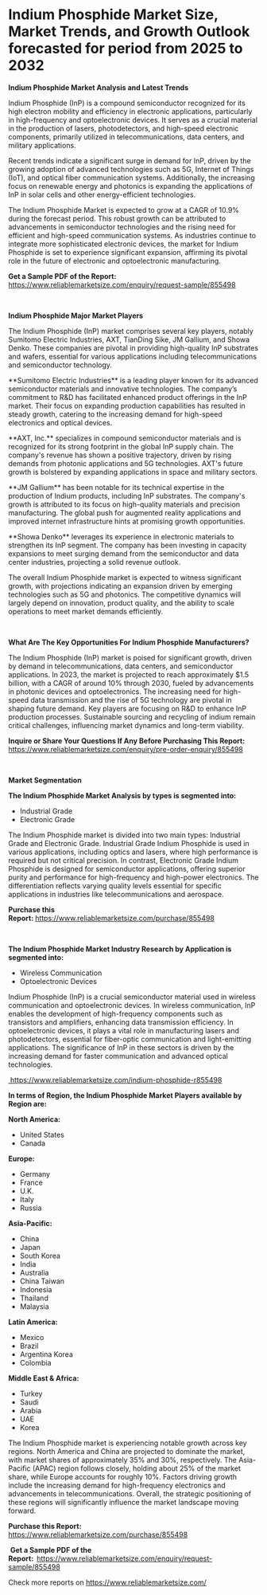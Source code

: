 <p><h1>Indium Phosphide Market Size, Market Trends, and Growth Outlook forecasted for period from 2025 to 2032</h1></p><p><strong>Indium Phosphide Market Analysis and Latest Trends</strong></p>
<p><p>Indium Phosphide (InP) is a compound semiconductor recognized for its high electron mobility and efficiency in electronic applications, particularly in high-frequency and optoelectronic devices. It serves as a crucial material in the production of lasers, photodetectors, and high-speed electronic components, primarily utilized in telecommunications, data centers, and military applications. </p><p>Recent trends indicate a significant surge in demand for InP, driven by the growing adoption of advanced technologies such as 5G, Internet of Things (IoT), and optical fiber communication systems. Additionally, the increasing focus on renewable energy and photonics is expanding the applications of InP in solar cells and other energy-efficient technologies.</p><p>The Indium Phosphide Market is expected to grow at a CAGR of 10.9% during the forecast period. This robust growth can be attributed to advancements in semiconductor technologies and the rising need for efficient and high-speed communication systems. As industries continue to integrate more sophisticated electronic devices, the market for Indium Phosphide is set to experience significant expansion, affirming its pivotal role in the future of electronic and optoelectronic manufacturing.</p></p>
<p><strong>Get a Sample PDF of the Report:&nbsp;</strong> <a href="https://www.reliablemarketsize.com/enquiry/request-sample/855498?utm_campaign=2892&utm_medium=2&utm_source=Github&utm_content=ia&utm_term=01042025&utm_id=indium-phosphide">https://www.reliablemarketsize.com/enquiry/request-sample/855498</a></p>
<p>&nbsp;</p>
<p><strong>Indium Phosphide Major Market Players</strong></p>
<p><p>The Indium Phosphide (InP) market comprises several key players, notably Sumitomo Electric Industries, AXT, TianDing Sike, JM Gallium, and Showa Denko. These companies are pivotal in providing high-quality InP substrates and wafers, essential for various applications including telecommunications and semiconductor technology.</p><p>**Sumitomo Electric Industries** is a leading player known for its advanced semiconductor materials and innovative technologies. The company’s commitment to R&D has facilitated enhanced product offerings in the InP market. Their focus on expanding production capabilities has resulted in steady growth, catering to the increasing demand for high-speed electronics and optical devices. </p><p>**AXT, Inc.** specializes in compound semiconductor materials and is recognized for its strong footprint in the global InP supply chain. The company's revenue has shown a positive trajectory, driven by rising demands from photonic applications and 5G technologies. AXT's future growth is bolstered by expanding applications in space and military sectors.</p><p>**JM Gallium** has been notable for its technical expertise in the production of Indium products, including InP substrates. The company's growth is attributed to its focus on high-quality materials and precision manufacturing. The global push for augmented reality applications and improved internet infrastructure hints at promising growth opportunities.</p><p>**Showa Denko** leverages its experience in electronic materials to strengthen its InP segment. The company has been investing in capacity expansions to meet surging demand from the semiconductor and data center industries, projecting a solid revenue outlook.</p><p>The overall Indium Phosphide market is expected to witness significant growth, with projections indicating an expansion driven by emerging technologies such as 5G and photonics. The competitive dynamics will largely depend on innovation, product quality, and the ability to scale operations to meet market demands efficiently.</p></p>
<p>&nbsp;</p>
<p><strong>What Are The Key Opportunities For Indium Phosphide Manufacturers?</strong></p>
<p><p>The Indium Phosphide (InP) market is poised for significant growth, driven by demand in telecommunications, data centers, and semiconductor applications. In 2023, the market is projected to reach approximately $1.5 billion, with a CAGR of around 10% through 2030, fueled by advancements in photonic devices and optoelectronics. The increasing need for high-speed data transmission and the rise of 5G technology are pivotal in shaping future demand. Key players are focusing on R&D to enhance InP production processes. Sustainable sourcing and recycling of indium remain critical challenges, influencing market dynamics and long-term viability.</p></p>
<p><strong>Inquire or Share Your Questions If Any Before Purchasing This Report:</strong> <a href="https://www.reliablemarketsize.com/enquiry/pre-order-enquiry/855498?utm_campaign=2892&utm_medium=2&utm_source=Github&utm_content=ia&utm_term=01042025&utm_id=indium-phosphide">https://www.reliablemarketsize.com/enquiry/pre-order-enquiry/855498</a></p>
<p>&nbsp;</p>
<p><strong>Market Segmentation</strong></p>
<p><strong>The Indium Phosphide Market Analysis by types is segmented into:</strong></p>
<p><ul><li>Industrial Grade</li><li>Electronic Grade</li></ul></p>
<p><p>The Indium Phosphide market is divided into two main types: Industrial Grade and Electronic Grade. Industrial Grade Indium Phosphide is used in various applications, including optics and lasers, where high performance is required but not critical precision. In contrast, Electronic Grade Indium Phosphide is designed for semiconductor applications, offering superior purity and performance for high-frequency and high-power electronics. The differentiation reflects varying quality levels essential for specific applications in industries like telecommunications and aerospace.</p></p>
<p><strong>Purchase this Report:&nbsp;</strong><a href="https://www.reliablemarketsize.com/purchase/855498?utm_campaign=2892&utm_medium=2&utm_source=Github&utm_content=ia&utm_term=01042025&utm_id=indium-phosphide">https://www.reliablemarketsize.com/purchase/855498</a></p>
<p>&nbsp;</p>
<p><strong>The Indium Phosphide Market Industry Research by Application is segmented into:</strong></p>
<p><ul><li>Wireless Communication</li><li>Optoelectronic Devices</li></ul></p>
<p><p>Indium Phosphide (InP) is a crucial semiconductor material used in wireless communication and optoelectronic devices. In wireless communication, InP enables the development of high-frequency components such as transistors and amplifiers, enhancing data transmission efficiency. In optoelectronic devices, it plays a vital role in manufacturing lasers and photodetectors, essential for fiber-optic communication and light-emitting applications. The significance of InP in these sectors is driven by the increasing demand for faster communication and advanced optical technologies.</p></p>
<p><a href="https://www.reliablemarketsize.com/indium-phosphide-r855498?utm_campaign=2892&utm_medium=2&utm_source=Github&utm_content=ia&utm_term=01042025&utm_id=indium-phosphide">&nbsp;https://www.reliablemarketsize.com/indium-phosphide-r855498</a></p>
<p><strong>In terms of Region, the Indium Phosphide Market Players available by Region are:</strong></p>
<p>
    <p> <strong> North America: </strong>
        <ul>
            <li>United States</li>
            <li>Canada</li>
        </ul>
        </p> 
    <p> <strong> Europe: </strong>
        <ul>
            <li>Germany</li>
            <li>France</li>
            <li>U.K.</li>
            <li>Italy</li>
            <li>Russia</li>
        </ul>
        </p> 
    <p> <strong> Asia-Pacific: </strong>
        <ul>
            <li>China</li>
            <li>Japan</li>
            <li>South Korea</li>
            <li>India</li>
            <li>Australia</li>
            <li>China Taiwan</li>
            <li>Indonesia</li>
            <li>Thailand</li>
            <li>Malaysia</li>
        </ul>
        </p> 
    <p> <strong> Latin America: </strong>
        <ul>
            <li>Mexico</li>
            <li>Brazil</li>
            <li>Argentina Korea</li>
            <li>Colombia</li>
        </ul>
        </p> 
    <p> <strong> Middle East & Africa: </strong>
        <ul>
            <li>Turkey</li>
            <li>Saudi</li>
            <li>Arabia</li>
            <li>UAE</li>
            <li>Korea</li>
        </ul>
    </p>
    </p>
<p><p>The Indium Phosphide market is experiencing notable growth across key regions. North America and China are projected to dominate the market, with market shares of approximately 35% and 30%, respectively. The Asia-Pacific (APAC) region follows closely, holding about 25% of the market share, while Europe accounts for roughly 10%. Factors driving growth include the increasing demand for high-frequency electronics and advancements in telecommunications. Overall, the strategic positioning of these regions will significantly influence the market landscape moving forward.</p></p>
<p><strong>Purchase this Report: </strong><a href="https://www.reliablemarketsize.com/purchase/855498?utm_campaign=2892&utm_medium=2&utm_source=Github&utm_content=ia&utm_term=01042025&utm_id=indium-phosphide">https://www.reliablemarketsize.com/purchase/855498</a></p>
<p>&nbsp;<strong>Get a Sample PDF of the Report:&nbsp;&nbsp;</strong><a href="https://www.reliablemarketsize.com/enquiry/request-sample/855498?utm_campaign=2892&utm_medium=2&utm_source=Github&utm_content=ia&utm_term=01042025&utm_id=indium-phosphide">https://www.reliablemarketsize.com/enquiry/request-sample/855498</a></p>
<p><strong></strong></p>
<p>Check more reports on <a href="https://www.reliablemarketsize.com/?utm_campaign=2892&utm_medium=2&utm_source=Github&utm_content=ia&utm_term=01042025&utm_id=indium-phosphide">https://www.reliablemarketsize.com/</a></p>